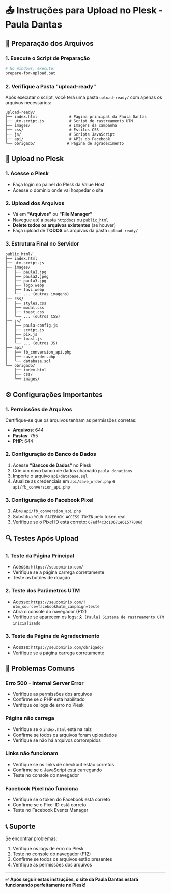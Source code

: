 # 📤 Instruções para Upload no Plesk - Paula Dantas

## 🚀 Preparação dos Arquivos

### 1. Execute o Script de Preparação
```bash
# No Windows, execute:
prepare-for-upload.bat
```

### 2. Verifique a Pasta "upload-ready"
Após executar o script, você terá uma pasta `upload-ready/` com apenas os arquivos necessários:

```
upload-ready/
├── index.html              # Página principal da Paula Dantas
├── utm-script.js           # Script de rastreamento UTM
├── images/                 # Imagens da campanha
├── css/                    # Estilos CSS
├── js/                     # Scripts JavaScript
├── api/                    # APIs do Facebook
└── obrigado/              # Página de agradecimento
```

## 📁 Upload no Plesk

### 1. Acesse o Plesk
- Faça login no painel do Plesk da Value Host
- Acesse o domínio onde vai hospedar o site

### 2. Upload dos Arquivos
- Vá em **"Arquivos"** ou **"File Manager"**
- Navegue até a pasta `httpdocs` ou `public_html`
- **Delete todos os arquivos existentes** (se houver)
- Faça upload de **TODOS** os arquivos da pasta `upload-ready/`

### 3. Estrutura Final no Servidor
```
public_html/
├── index.html
├── utm-script.js
├── images/
│   ├── paula1.jpg
│   ├── paula2.jpeg
│   ├── paula3.jpg
│   ├── logo.webp
│   ├── favi.webp
│   └── ... (outras imagens)
├── css/
│   ├── styles.css
│   ├── modal.css
│   ├── toast.css
│   └── ... (outros CSS)
├── js/
│   ├── paula-config.js
│   ├── script.js
│   ├── pix.js
│   ├── toast.js
│   └── ... (outros JS)
├── api/
│   ├── fb_conversion_api.php
│   ├── save_order.php
│   └── database.sql
└── obrigado/
    ├── index.html
    ├── css/
    └── images/
```

## ⚙️ Configurações Importantes

### 1. Permissões de Arquivos
Certifique-se que os arquivos tenham as permissões corretas:
- **Arquivos**: 644
- **Pastas**: 755
- **PHP**: 644

### 2. Configuração do Banco de Dados
1. Acesse **"Bancos de Dados"** no Plesk
2. Crie um novo banco de dados chamado `paula_donations`
3. Importe o arquivo `api/database.sql`
4. Atualize as credenciais em `api/save_order.php` e `api/fb_conversion_api.php`

### 3. Configuração do Facebook Pixel
1. Abra `api/fb_conversion_api.php`
2. Substitua `YOUR_FACEBOOK_ACCESS_TOKEN` pelo token real
3. Verifique se o Pixel ID está correto: `67edf4c3c10671e61577006d`

## 🔍 Testes Após Upload

### 1. Teste da Página Principal
- Acesse: `https://seudominio.com/`
- Verifique se a página carrega corretamente
- Teste os botões de doação

### 2. Teste dos Parâmetros UTM
- Acesse: `https://seudominio.com/?utm_source=facebook&utm_campaign=teste`
- Abra o console do navegador (F12)
- Verifique se aparecem os logs: `🎗️ [Paula] Sistema de rastreamento UTM inicializado`

### 3. Teste da Página de Agradecimento
- Acesse: `https://seudominio.com/obrigado/`
- Verifique se a página carrega corretamente

## 🚨 Problemas Comuns

### Erro 500 - Internal Server Error
- Verifique as permissões dos arquivos
- Confirme se o PHP está habilitado
- Verifique os logs de erro no Plesk

### Página não carrega
- Verifique se o `index.html` está na raiz
- Confirme se todos os arquivos foram uploadados
- Verifique se não há arquivos corrompidos

### Links não funcionam
- Verifique se os links de checkout estão corretos
- Confirme se o JavaScript está carregando
- Teste no console do navegador

### Facebook Pixel não funciona
- Verifique se o token do Facebook está correto
- Confirme se o Pixel ID está correto
- Teste no Facebook Events Manager

## 📞 Suporte

Se encontrar problemas:
1. Verifique os logs de erro no Plesk
2. Teste no console do navegador (F12)
3. Confirme se todos os arquivos estão presentes
4. Verifique as permissões dos arquivos

---

**✅ Após seguir estas instruções, o site da Paula Dantas estará funcionando perfeitamente no Plesk!** 